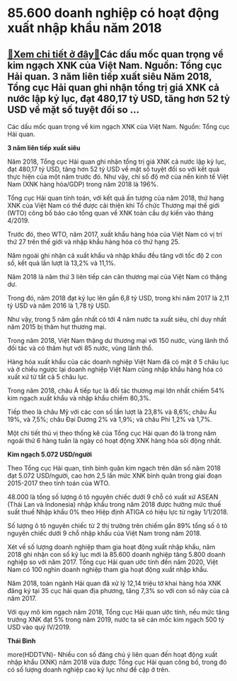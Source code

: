 85.600 doanh nghiệp có hoạt động xuất nhập khẩu năm 2018
========================================================

[:gift:Xem chi tiết ở đây:gift:](https://hddtvn.com/85-600-doanh-nghiep-co-hoat-dong-xuat-nhap-khau-nam-2018-2/)Các dấu mốc quan trọng về kim ngạch XNK của Việt Nam. Nguồn: Tổng cục Hải quan. 3 năm liên tiếp xuất siêu Năm 2018, Tổng cục Hải quan ghi nhận tổng trị giá XNK cả nước lập kỷ lục, đạt 480,17 tỷ USD, t​ăng hơn 52 tỷ USD về mặt số tuyệt đối so …
---------------------------------------------------------------------------------------------------------------------------------------------------------------------------------------------------------------------------------------------------







 






 Các dấu mốc quan trọng về kim ngạch XNK của Việt Nam. Nguồn: Tổng cục Hải quan. 


**3 năm liên tiếp xuất siêu** 


Năm 2018, Tổng cục Hải quan ghi nhận tổng trị giá XNK cả nước lập kỷ lục, đạt 480,17 tỷ USD, t​ăng hơn 52 tỷ USD về mặt số tuyệt đối so với kết quả thực hiện của một năm trước đó. Như vậy, chỉ số độ mở của nền kinh tế Việt Nam (XNK hàng hóa/GDP) trong năm 2018 là 196%.


Tổng cục Hải quan tính toán, với kết quả ấn tượng của năm 2018, thứ hạng XNK của Việt Nam có thể được cải thiện khi Tổ chức Thương mại thế giới (WTO) công bố báo cáo tổng quan về XNK toàn cầu dự kiến vào tháng 4/2019.


Trước đó, theo WTO, năm 2017, xuất khẩu hàng hóa của Việt Nam có vị trí thứ 27 trên thế giới và nhập khẩu hàng hóa có thứ hạng 25.


Năm ngoái ghi nhận cả xuất khẩu và nhập khẩu đều tăng với tốc độ 2 con số, kết quả lần lượt là 13,2% và 11,1%.


Năm 2018 là năm thứ 3 liên tiếp cán cân thương mại của Việt Nam có thặng dư.


Trong đó, năm 2018 đạt kỷ lục lên gần 6,8 tỷ USD, trong khi năm 2017 là 2,11 tỷ USD và năm 2016 là 1,78 tỷ USD.


Như vậy, trong 5 năm gần nhất có tới 4 năm nước ta xuất siêu, chỉ duy nhất năm 2015 bị thâm hụt thương mại.


Trong năm 2018, Việt Nam thặng dư thương mại với 150 nước, vùng lãnh thổ đối tác và có thâm hụt với 85 nước, vùng lãnh thổ.


Hàng hóa xuất khẩu của các doanh nghiệp Việt Nam đã có mặt ở 5 châu lục và ở chiều ngược lại doanh nghiệp Việt Nam cũng nhập khẩu hàng hóa có xuất xứ từ tất cả 5 châu lục.


Trong năm 2018, châu Á tiếp tục là đối tác thương mại lớn nhất chiếm 54% kim ngạch xuất khẩu và nhập khẩu chiếm 80,3%.


Tiếp theo là châu Mỹ với các con số lần lượt là 23,8% và 8,6%; châu Âu 19%, và 7,5%; châu Đại Dương 2% và 1,9%; và châu Phi 1,2% và 1,7%.


Một chi tiết thú vị theo thống kê của Tổng cục Hải quan đó là trong năm ngoái thứ 6 hàng tuần là ngày có hoạt động XNK hàng hóa sôi động nhất.


**Kim ngạch 5.072 USD/người**


Theo Tổng cục Hải quan, tính bình quân kim ngạch trên dân số năm 2018 đạt 5.072 USD/người, cao hơn 2,5 lần mức XNK bình quân trong giai đoạn 2015-2017 theo tính toán của WTO.


48.000 là tổng số lượng ô tô nguyên chiếc dưới 9 chỗ có xuất xứ ASEAN (Thái Lan và Indonesia) nhập khẩu trong năm 2018 được hưởng mức thuế suất thuế Nhập khẩu 0% theo Hiệp định ATIGA có hiệu lực từ ngày 1/1/2018. 


Số lượng ô tô nguyên chiếc từ 2 thị trường trên chiếm gần 89% tổng số ô tô nguyên chiếc dưới 9 chỗ nhập khẩu của Việt Nam trong năm 2018.


Xét về số lượng doanh nghiệp tham gia hoạt động xuất nhập khẩu, năm 2018 ghi nhận con số kỷ lục mới là 85.600 doanh nghiệp tăng 5.800 doanh nghiệp so với năm 2017. Tổng cục Hải quan ước tính đến năm 2020, Việt Nam có 100 nghìn doanh nghiệp tham gia hoạt động xuất nhập khẩu.


Năm 2018, toàn ngành Hải quan đã xử lý 12,14 triệu tờ khai hàng hóa XNK đăng ký tại 35 cục hải quan địa phương, tăng 7,3% so với con số này của cả năm 2017.


Với quy mô kim ngạch năm 2018, Tổng cục Hải quan ước tính, nếu mức tăng trưởng XNK đạt 5% trong năm 2019, nước ta sẽ cán mốc kim ngạch 500 tỷ USD vào quý IV/2019.






**Thái Bình**



more(HDDTVN)- Nhiều con số đáng chú ý liên quan đến hoạt động xuất nhập khẩu (XNK) năm 2018 vừa được Tổng cục Hải quan công bố, trong đó có số lượng doanh nghiệp cao kỷ lục như đề cập ở trên.

